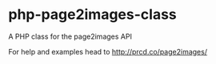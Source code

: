 # php-page2images-class
A PHP class for the page2images API

For help and examples head to http://prcd.co/page2images/
